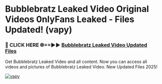 # Bubblebratz Leaked Video Original Videos 0nlyFans Leaked - Files Updated! (vapy)

<h3>🔴 CLICK HERE 🌐==►► <a href="https://tinyurl.com/4seja8ks" rel="nofollow">Bubblebratz Leaked Video Updated Files</a></h3>

Get Bubblebratz Leaked Video and all content. Now you can access all videos and pictures of Bubblebratz Leaked Video. New Updated Files 2025!

[![vapy](https://i.imgur.com/EWjZXRe.gif)](https://tinyurl.com/4seja8ks)
